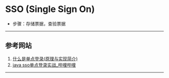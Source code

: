 # SSO (Single Sign On)
- 步骤：存储票据，查验票据
---
## 参考网站
1. [什么是单点登录(原理与实现简介) ](https://www.cnblogs.com/wcwnina/p/9946623.html)
2. [java sso单点登录实战_哔哩哔哩](https://www.bilibili.com/video/BV1hT4y157QF?p=2&spm_id_from=pageDriver) 
---